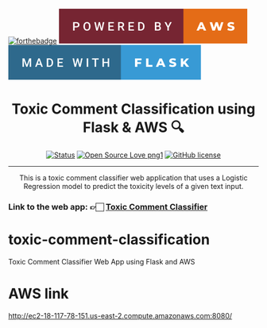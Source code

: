 [![forthebadge](https://forthebadge.com/images/badges/made-with-python.svg)](https://forthebadge.com)
[![forthebadge](images/powered-by-aws.svg)](https://forthebadge.com)
[![forthebadge](images/made-with-flask.svg)](https://forthebadge.com)

<h1 align="center">Toxic Comment Classification using Flask & AWS 🔍</h1>

<div align="center">

  [![Status](https://img.shields.io/badge/status-active-success.svg)]()
  [![Open Source Love png1](https://badges.frapsoft.com/os/v1/open-source.png?v=103)]()
  [![GitHub license](https://img.shields.io/github/license/Naereen/StrapDown.js.svg)]()

</div>

---

<p align="center"> This is a toxic comment classifier web application that uses a Logistic Regression model to predict the toxicity levels of a given text input.
</p>

<h3> Link to the web app: 👉🏻 <a href="http://ec2-18-117-78-151.us-east-2.compute.amazonaws.com:8080/">Toxic Comment Classifier</a></h3>

# toxic-comment-classification
Toxic Comment Classifier Web App using Flask and AWS

# AWS link

http://ec2-18-117-78-151.us-east-2.compute.amazonaws.com:8080/